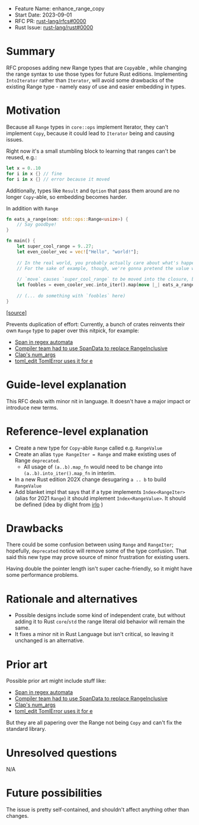 - Feature Name: enhance_range_copy
- Start Date: 2023-09-01
- RFC PR: [rust-lang/rfcs#0000](https://github.com/rust-lang/rfcs/pull/0000)
- Rust Issue: [rust-lang/rust#0000](https://github.com/rust-lang/rust/issues/0000)

# Summary
[summary]: #summary

RFC proposes adding new Range types that are `Copy`able , while changing the range syntax to use those types for future Rust editions. 
Implementing `IntoIterator` rather than `Iterator`, will avoid some drawbacks of the existing Range type - namely easy of use and easier embedding in types.

# Motivation
[motivation]: #motivation

Because all `Range` types in `core::ops` implement Iterator, they can't implement `Copy`, because it could lead to `Iterator` being  and causing issues.

Right now it's a small stumbling block to learning that ranges can't be reused, e.g.:

```rust
let x = 0..10
for i in x {} // fine
for i in x {} // error because it moved
```

Additionally, types like `Result` and `Option` that pass them around are no longer `Copy`-able, so embedding becomes harder.

In addition with `Range`
```rust
fn eats_a_range(nom: std::ops::Range<usize>) {
    // Say goodbye!
}

fn main() {
    let super_cool_range = 9..27;
    let even_cooler_vec = vec!["Hello", "world!"];
    
    // In the real world, you probably actually care about what's happening inside of `map`.
    // For the sake of example, though, we're gonna pretend the value we get given isn't important.
    
    // `move` causes `super_cool_range` to be moved into the closure, but...
    let foobles = even_cooler_vec.into_iter().map(move |_| eats_a_range(super_cool_range));
    
    // (... do something with `foobles` here)
}
```
[[source]](https://kaylynn.gay/blog/post/rust_ranges_and_suffering)

Prevents duplication of effort:
Currently, a bunch of crates reinvents their own `Range` type to paper over this nitpick, for example:
- [Span in regex automata](https://docs.rs/regex-automata/latest/regex_automata/struct.Span.html)
- [Compiler team had to use SpanData to replace RangeInclusive](https://github.com/rust-lang/compiler-team/issues/534)
- [Clap's num_args](https://docs.rs/clap/latest/clap/struct.Arg.html#method.num_args)
- [toml_edit TomlError uses it for e](https://docs.rs/toml_edit/latest/toml_edit/struct.TomlError.html)

# Guide-level explanation
[guide-level-explanation]: #guide-level-explanation

This RFC deals with minor nit in language. It doesn't have a major impact or introduce new terms.

# Reference-level explanation
[reference-level-explanation]: #reference-level-explanation


- Create a new type for `Copy`-able `Range` called e.g. `RangeValue`
- Create an alias `type RangeIter = Range` and make existing uses of Range `deprecated`.
  - All usage of `(a..b).map_fn` would need to be change into `(a..b).into_iter().map_fn` in interim.
- In a new Rust edition 202X change desugaring `a .. b` to build `RangeValue`
- Add blanket impl that says that if a type implements `Index<RangeIter>` (alias for 2021 `Range`) it should implement `Index<RangeValue>`. It should be defined
(idea by dlight from [irlo](https://internals.rust-lang.org/t/enhancing-rust-range/19197/12) )

# Drawbacks
[drawbacks]: #drawbacks

There could be some confusion between using `Range` and `RangeIter`; hopefully, `deprecated` notice will remove some of the type confusion. That said this new type may prove source of minor frustration for existing users.

Having double the pointer length isn't super cache-friendly, so it might have some performance problems.

# Rationale and alternatives
[rationale-and-alternatives]: #rationale-and-alternatives

- Possible designs include some kind of independent crate, but without adding it to Rust `core`/`std` the range literal old behavior will remain the same.
- It fixes a minor nit in Rust Language but isn't critical, so leaving it unchanged is an alternative.


# Prior art
[prior-art]: #prior-art

Possible prior art might include stuff like:
- [Span in regex automata](https://docs.rs/regex-automata/latest/regex_automata/struct.Span.html)
- [Compiler team had to use SpanData to replace RangeInclusive](https://github.com/rust-lang/compiler-team/issues/534)
- [Clap's num_args](https://docs.rs/clap/latest/clap/struct.Arg.html#method.num_args)
- [toml_edit TomlError uses it for e](https://docs.rs/toml_edit/latest/toml_edit/struct.TomlError.html)

But they are all papering over the Range not being `Copy` and can't fix the standard library.

# Unresolved questions
[unresolved-questions]: #unresolved-questions

N/A

# Future possibilities

The issue is pretty self-contained, and shouldn't affect anything other than changes.
